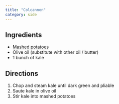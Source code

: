 ```yaml
---
title: "Colcannon"
category: side
---
```


## Ingredients

- [Mashed potatoes](/recipes/mashed-potatoes)
- Olive oil (substitute with other oil / butter)
- 1 bunch of kale 


## Directions

1. Chop and steam kale until dark green and pliable
2. Saute kale in olive oil
3. Stir kale into mashed potatoes 
